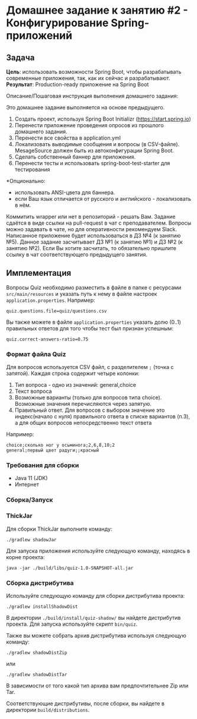 # Домашнее задание к занятию #2 - Конфигурирование Spring-приложений

## Задача

**Цель**: использовать возможности Spring Boot, чтобы разрабатывать современные приложения, так, как их сейчас и разрабатывают.
**Результат**: Production-ready приложение на Spring Boot

Описание/Пошаговая инструкция выполнения домашнего задания:

Это домашнее задание выполняется на основе предыдущего.

1. Создать проект, используя Spring Boot Initializr (https://start.spring.io)
2. Перенести приложение проведения опросов из прошлого домашнего задания.
3. Перенести все свойства в application.yml
4. Локализовать выводимые сообщения и вопросы (в CSV-файле). MesageSource должен быть из автоконфигурации Spring Boot.
5. Сделать собственный баннер для приложения.
6. Перенести тесты и использовать spring-boot-test-starter для тестирования

*Опционально:

- использовать ANSI-цвета для баннера.
- если Ваш язык отличается от русского и английского - локализовать в нём.

Коммитить wrapper или нет в репозиторий - решать Вам.
Задание сдаётся в виде ссылки на pull-request в чат с преподавателем.
Вопросы можно задавать в чате, но для оперативности рекомендуем Slack.
Написанное приложение будет использоваться в ДЗ №4 (к занятию №5).
Данное задание засчитывает ДЗ №1 (к занятию №1) и ДЗ №2 (к занятию №2).
Если Вы хотите засчитать, то обязательно пришлите ссылку в чат соответствующего предыдущего занятия.

## Имплементация

Вопросы Quiz необходимо разместить в файле в папке с ресурсами `src/main/resources` и указать путь к нему в файле 
настроек `application.properties`. Например:

```properties
quiz.questions.file=quiz/questions.csv
```

Вы также можете в файле `application.properties` указать долю (0..1) правильных ответов для того чтобы тест 
был признан успешным:

```properties
quiz.correct-answers-ratio=0.75
```


### Формат файла Quiz

Для вопросов используется CSV файл, c разделителем `;` (точка с запятой).
Каждая строка содержит четыре колонки:

1. Тип вопроса - одно из значений: general,choice
2. Текст вопроса
3. Возможные варианты (только для вопросов типа choice). Возможные значения перечисляются через запятую.
4. Правильный ответ. Для вопросов с выбором значение это индекс(начало с нуля) правильного ответа в списке вариантов (п.3), а для общих вопросов непосредственно текст ответа

Например:

```csv
choice;сколько ног у осьминога;2,6,8,10;2
general;первый цвет радуги;;красный
```

### Требования для сборки

- Java 11 (JDK)
- Интернет

### Сборка/Запуск

### ThickJar

Для сборки ThickJar выполните команду:

```shell
./gradlew shadowJar
```

Для запуска приложения используйте следующую команду, находясь в корне проекта:

```shell
java -jar ./build/libs/quiz-1.0-SNAPSHOT-all.jar
```

### Сборка дистрибутива

Используйте следующую команду для сборки дистрибутива проекта:

```shell
./gradlew installShadowDist
```

В директории `./build/install/quiz-shadow/` вы найдете дистрибутив проекта.
Для запуска используйте скрипт `bin/quiz`.

Также вы можете собрать архив дистрибутива используя следующую команду:

```shell
./gradlew shadowDistZip
```

или

```shell
./gradlew shadowDistTar
```

В зависимости от того какой тип архива вам предпочтительнее Zip или Tar.

Соответствующие дистрибутивы, после сборки, вы найдете в директории `build/distributions`.


